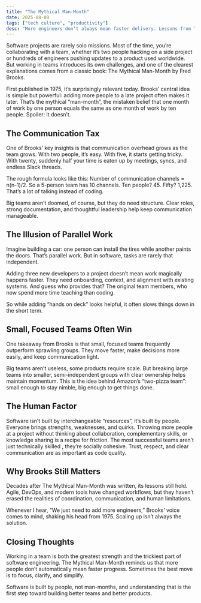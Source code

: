 ```yaml
---
title: "The Mythical Man-Month"
date: 2025-08-09
tags: ["tech culture", "productivity"]
desc: "More engineers don’t always mean faster delivery. Lessons from The Mythical Man-Month on teamwork, communication & building software."
---
```


Software projects are rarely solo missions. Most of the time, you’re collaborating
with a team, whether it’s two people hacking on a side project or hundreds of engineers
pushing updates to a product used worldwide. But working in teams introduces its own
challenges, and one of the clearest explanations comes from a classic book: The Mythical
Man-Month by Fred Brooks.

First published in 1975, it’s surprisingly relevant today. Brooks’ central idea
is simple but powerful: adding more people to a late project often makes it later.
That’s the mythical “man-month”, the mistaken belief that one month of work by one
person equals the same as one month of work by ten people. Spoiler: it doesn’t.

## The Communication Tax

One of Brooks’ key insights is that communication overhead grows as the team grows.
With two people, it’s easy. With five, it starts getting tricky. With twenty,
suddenly half your time is eaten up by meetings, syncs, and endless Slack threads.

The rough formula looks like this: Number of communication channels = n(n-1)/2.
So a 5-person team has 10 channels. Ten people? 45. Fifty? 1,225. That’s a lot
of talking instead of coding.

Big teams aren’t doomed, of course, but they do need structure. Clear roles, strong
documentation, and thoughtful leadership help keep communication manageable.

## The Illusion of Parallel Work

Imagine building a car: one person can install the tires while another paints the
doors. That’s parallel work. But in software, tasks are rarely that independent.

Adding three new developers to a project doesn’t mean work magically happens
faster. They need onboarding, context, and alignment with existing systems. And
guess who provides that? The original team members, who now spend more time
teaching than coding.

So while adding “hands on deck” looks helpful, it often slows things down
in the short term.

## Small, Focused Teams Often Win

One takeaway from Brooks is that small, focused teams frequently outperform sprawling
groups. They move faster, make decisions more easily, and keep communication light.

Big teams aren’t useless, some products require scale. But breaking large teams
into smaller, semi-independent groups with clear ownership helps maintain momentum.
This is the idea behind Amazon’s “two-pizza team”: small enough to stay nimble, big enough to get things done.

## The Human Factor

Software isn’t built by interchangeable “resources”,  it’s built by people. Everyone
brings strengths, weaknesses, and quirks. Throwing more people at a project without
thinking about collaboration, complementary skills, or knowledge sharing is a
recipe for friction. The most successful teams aren’t just technically skilled
, they’re socially cohesive. Trust, respect, and clear communication are as
important as code quality.

## Why Brooks Still Matters

Decades after The Mythical Man-Month was written, its lessons still hold. Agile, DevOps, and modern tools have changed workflows, but they haven’t erased the realities of coordination, communication, and human limitations.

Whenever I hear, “We just need to add more engineers,” Brooks’ voice comes to mind, shaking his head from 1975. Scaling up isn’t always the solution.

## Closing Thoughts

Working in a team is both the greatest strength and the trickiest part of software engineering. The Mythical Man-Month reminds us that more people don’t automatically mean faster progress. Sometimes the best move is to focus, clarify, and simplify.

Software is built by people, not man-months, and understanding that is the first step toward building better teams and better products.
